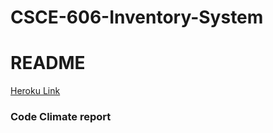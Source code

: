 # CSCE-606-Inventory-System
# README

[Heroku Link]( https://inventory-system-lightfoot-c73b05a2c5ae.herokuapp.com/)
### **Code Climate report**
